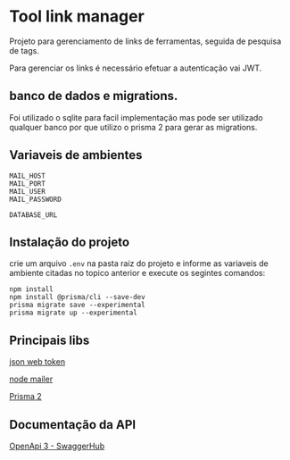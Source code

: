 # Tool link manager

Projeto para gerenciamento de links de ferramentas, seguida de pesquisa de tags.

Para gerenciar os links é necessário efetuar a autenticação vai JWT.

## banco de dados e migrations.
Foi utilizado o sqlite para facil implementação mas pode ser utilizado qualquer banco por que utilizo o prisma 2 para gerar as migrations.

## Variaveis de ambientes 


    MAIL_HOST
    MAIL_PORT
    MAIL_USER
    MAIL_PASSWORD

    DATABASE_URL

## Instalação do projeto 

crie um arquivo <code>.env</code> na pasta raiz do projeto e informe as variaveis de ambiente citadas no topico anterior e execute os segintes comandos:

    npm install
    npm install @prisma/cli --save-dev
    prisma migrate save --experimental
    prisma migrate up --experimental

## Principais libs

[json web token](https://github.com/auth0/node-jsonwebtoken#readme)

[node mailer](https://nodemailer.com/about/)

[Prisma 2](https://nodemailer.com/about/)

## Documentação da API
[OpenApi 3 - SwaggerHub](https://app.swaggerhub.com/apis/oicramkroll/api-title/1.0-oas3)

